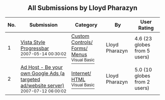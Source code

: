﻿<div align="center">

## All Submissions by Lloyd Pharazyn

</div>

No.  | Submission | Category | By   | User Rating
---- | ---------- | -------- | ---- | -----------
1 | [Vista Style Progressbar<br /><sup>2007-05-14 00:30:02</sup>](https://github.com/Planet-Source-Code/lloyd-pharazyn-vista-style-progressbar__1-68587) | [Custom Controls/ Forms/  Menus<br /><sup>Visual Basic</sup>](../ByCategory/custom-controls-forms-menus__1-4.md) | Lloyd Pharazyn | 4.6 (23 globes from 5 users)
2 | [Ad Host \- Be your own Google Ads \(a targeted ad/website server\)<br /><sup>2007-07-12 06:00:02</sup>](https://github.com/Planet-Source-Code/lloyd-pharazyn-ad-host-be-your-own-google-ads-a-targeted-ad-website-server__1-68984) | [Internet/ HTML<br /><sup>Visual Basic</sup>](../ByCategory/internet-html__1-34.md) | Lloyd Pharazyn | 5.0 (10 globes from 2 users)
